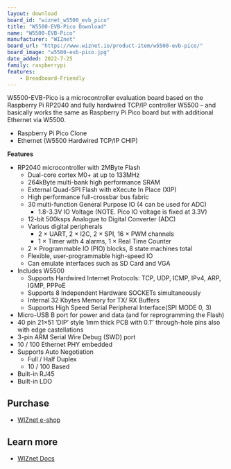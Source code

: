 ```yaml
---
layout: download
board_id: "wiznet_w5500_evb_pico"
title: "W5500-EVB-Pico Download"
name: "W5500-EVB-Pico"
manufacturer: "WIZnet"
board_url: "https://www.wiznet.io/product-item/w5500-evb-pico/"
board_image: "w5500-evb-pico.jpg"
date_added: 2022-7-25
family: raspberrypi
features:
    - Breadboard-Friendly
---
```


W5500-EVB-Pico is a microcontroller evaluation board based on the Raspberry Pi RP2040 and fully hardwired TCP/IP controller W5500 – and basically works the same as Raspberry Pi Pico board but with additional Ethernet via W5500.

* Raspberry Pi Pico Clone
* Ethernet (W5500 Hardwired TCP/IP CHIP)

**Features​**

* RP2040 microcontroller with 2MByte Flash
    * Dual-core cortex M0+ at up to 133MHz
    * 264kByte multi-bank high performance SRAM
    * External Quad-SPI Flash with eXecute In Place (XIP)
    * High performance full-crossbar bus fabric
    * 30 multi-function General Purpose IO (4 can be used for ADC)
        * 1.8-3.3V IO Voltage (NOTE. Pico IO voltage is fixed at 3.3V)
    * 12-bit 500ksps Analogue to Digital Converter (ADC)
    * Various digital peripherals
        * 2 × UART, 2 × I2C, 2 × SPI, 16 × PWM channels
        * 1 × Timer with 4 alarms, 1 × Real Time Counter
    * 2 × Programmable IO (PIO) blocks, 8 state machines total
    * Flexible, user-programmable high-speed IO
    * Can emulate interfaces such as SD Card and VGA
* Includes W5500
    * Supports Hardwired Internet Protocols: TCP, UDP, ICMP, IPv4, ARP, IGMP, PPPoE
    * Supports 8 Independent Hardware SOCKETs simultaneously
    * Internal 32 Kbytes Memory for TX/ RX Buffers
    * Supports High Speed Serial Peripheral Interface(SPI MODE 0, 3)
* Micro-USB B port for power and data (and for reprogramming the Flash)
* 40 pin 21×51 ‘DIP’ style 1mm thick PCB with 0.1″ through-hole pins also with edge castellations
* 3-pin ARM Serial Wire Debug (SWD) port
* 10 / 100 Ethernet PHY embedded
* Supports Auto Negotiation
    * Full / Half Duplex
    * 10 / 100 Based
* Built-in RJ45
* Built-in LDO

## Purchase

* [WIZnet e-shop](https://eshop.wiznet.io/shop/module/w5500-evb-pico/)

## Learn more

* [WIZnet Docs](https://docs.wiznet.io/Product/iEthernet/W5500/w5500-evb-pico)
